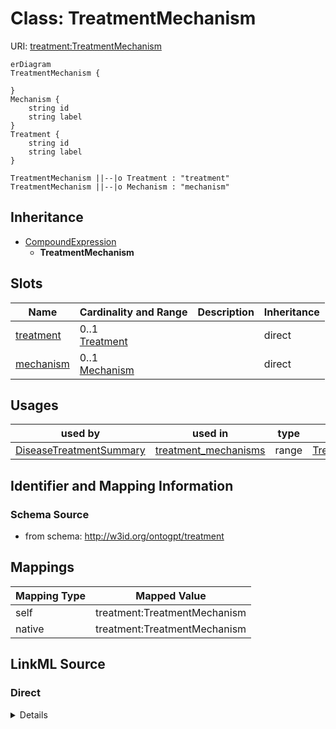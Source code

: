 

# Class: TreatmentMechanism



URI: [treatment:TreatmentMechanism](http://w3id.org/ontogpt/treatments/TreatmentMechanism)



```mermaid
erDiagram
TreatmentMechanism {

}
Mechanism {
    string id  
    string label  
}
Treatment {
    string id  
    string label  
}

TreatmentMechanism ||--|o Treatment : "treatment"
TreatmentMechanism ||--|o Mechanism : "mechanism"

```




## Inheritance
* [CompoundExpression](CompoundExpression.md)
    * **TreatmentMechanism**



## Slots

| Name | Cardinality and Range | Description | Inheritance |
| ---  | --- | --- | --- |
| [treatment](treatment.md) | 0..1 <br/> [Treatment](Treatment.md) |  | direct |
| [mechanism](mechanism.md) | 0..1 <br/> [Mechanism](Mechanism.md) |  | direct |





## Usages

| used by | used in | type | used |
| ---  | --- | --- | --- |
| [DiseaseTreatmentSummary](DiseaseTreatmentSummary.md) | [treatment_mechanisms](treatment_mechanisms.md) | range | [TreatmentMechanism](TreatmentMechanism.md) |






## Identifier and Mapping Information







### Schema Source


* from schema: http://w3id.org/ontogpt/treatment





## Mappings

| Mapping Type | Mapped Value |
| ---  | ---  |
| self | treatment:TreatmentMechanism |
| native | treatment:TreatmentMechanism |





## LinkML Source

<!-- TODO: investigate https://stackoverflow.com/questions/37606292/how-to-create-tabbed-code-blocks-in-mkdocs-or-sphinx -->

### Direct

<details>
```yaml
name: TreatmentMechanism
from_schema: http://w3id.org/ontogpt/treatment
is_a: CompoundExpression
attributes:
  treatment:
    name: treatment
    from_schema: http://w3id.org/ontogpt/treatment
    rank: 1000
    domain_of:
    - TreatmentMechanism
    - TreatmentAdverseEffect
    - TreatmentEfficacy
    range: Treatment
  mechanism:
    name: mechanism
    from_schema: http://w3id.org/ontogpt/treatment
    rank: 1000
    domain_of:
    - TreatmentMechanism
    range: Mechanism

```
</details>

### Induced

<details>
```yaml
name: TreatmentMechanism
from_schema: http://w3id.org/ontogpt/treatment
is_a: CompoundExpression
attributes:
  treatment:
    name: treatment
    from_schema: http://w3id.org/ontogpt/treatment
    rank: 1000
    alias: treatment
    owner: TreatmentMechanism
    domain_of:
    - TreatmentMechanism
    - TreatmentAdverseEffect
    - TreatmentEfficacy
    range: Treatment
  mechanism:
    name: mechanism
    from_schema: http://w3id.org/ontogpt/treatment
    rank: 1000
    alias: mechanism
    owner: TreatmentMechanism
    domain_of:
    - TreatmentMechanism
    range: Mechanism

```
</details>